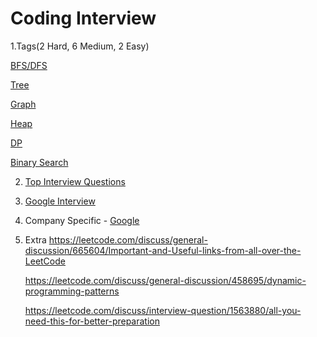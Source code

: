# Coding Interview


1.Tags(2 Hard, 6 Medium, 2 Easy)

   [BFS/DFS](https://leetcode.com/explore/learn/card/queue-stack/232/practical-application-stack/)
  
   [Tree](https://leetcode.com/explore/learn/card/data-structure-tree/)
  
   [Graph](https://leetcode.com/explore/learn/card/graph/)
  
   [Heap](https://leetcode.com/explore/learn/card/heap/)
  
   [DP](https://leetcode.com/explore/learn/card/dynamic-programming/)
   
   [Binary Search](https://leetcode.com/explore/learn/card/binary-search/136/template-analysis/935/)
  
  
2. [Top Interview Questions](https://leetcode.com/explore/interview/card/top-interview-questions-hard/)
3. [Google Interview](https://leetcode.com/explore/interview/card/google/)

4. Company Specific - [Google](https://leetcode.com/company/google/)
5. Extra
   https://leetcode.com/discuss/general-discussion/665604/Important-and-Useful-links-from-all-over-the-LeetCode
   
   https://leetcode.com/discuss/general-discussion/458695/dynamic-programming-patterns
   
   https://leetcode.com/discuss/interview-question/1563880/all-you-need-this-for-better-preparation
   
